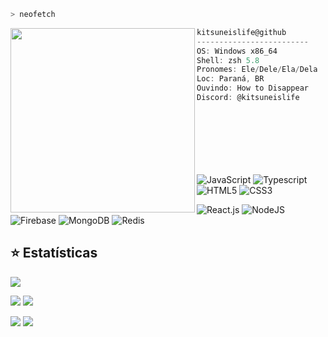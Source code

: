 ```zsh
> neofetch
```

<img align="left" src="https://media.discordapp.net/attachments/786213920917422130/1262041625279074304/alma__1_-removebg-preview.png?ex=6695275b&is=6693d5db&hm=86bd73c0e5c38ba5cde04aaaba2f229d49a879121a930787eaebac1d6038a428&=&format=webp&quality=lossless&width=550&height=550" width="295" /> 

```csharp
kitsuneislife@github
-------------------------
OS: Windows x86_64
Shell: zsh 5.8
Pronomes: Ele/Dele/Ela/Dela
Loc: Paraná, BR
Ouvindo: How to Disappear
Discord: @kitsuneislife







```
<br>

![JavaScript](https://img.shields.io/badge/​-Javascript-323330?logo=javascript)
![Typescript](https://img.shields.io/badge/​-Typescript-3178C6?logo=typescript)
![HTML5](https://img.shields.io/badge/​-HTML5-E34F26?logo=html5)
![CSS3](https://img.shields.io/badge/​-CSS3-1572B6?logo=css3)

![React.js](https://img.shields.io/badge/​-React.js-61DAFB?logo=react)
![NodeJS](https://img.shields.io/badge/​-NodeJS-5FA04E?logo=nodedotjs)
![Firebase](https://img.shields.io/badge/​-Firebase-DD2C00?logo=firebase)
![MongoDB](https://img.shields.io/badge/​-MongoDB-47A248?logo=mongodb)
![Redis](https://img.shields.io/badge/​-Redis-FF4438?logo=redis)


## ⭐ Estatísticas

![](https://github-profile-summary-cards.vercel.app/api/cards/profile-details?username=kitsuneislife&theme=dracula)

![](https://github-profile-summary-cards.vercel.app/api/cards/repos-per-language?username=kitsuneislife&theme=dracula) 
![](https://github-profile-summary-cards.vercel.app/api/cards/most-commit-language?username=kitsuneislife&theme=dracula) 

![](https://github-profile-summary-cards.vercel.app/api/cards/stats?username=kitsuneislife&theme=dracula) 
![](https://github-profile-summary-cards.vercel.app/api/cards/productive-time?username=kitsuneislife&theme=dracula) 
